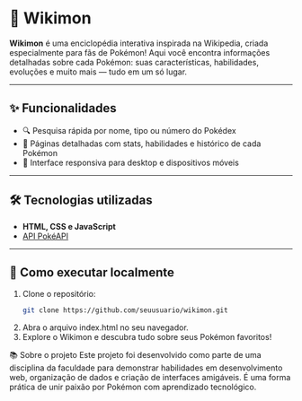 # 🐾 Wikimon

**Wikimon** é uma enciclopédia interativa inspirada na Wikipedia, criada especialmente para fãs de Pokémon! Aqui você encontra informações detalhadas sobre cada Pokémon: suas características, habilidades, evoluções e muito mais — tudo em um só lugar.

---

## ✨ Funcionalidades

- 🔍 Pesquisa rápida por nome, tipo ou número do Pokédex  
- 📄 Páginas detalhadas com stats, habilidades e histórico de cada Pokémon  
- 📱 Interface responsiva para desktop e dispositivos móveis  
---

## 🛠️ Tecnologias utilizadas

- **HTML, CSS e JavaScript**  
- [API PokéAPI](https://pokeapi.com)
---

## 🚀 Como executar localmente

1. Clone o repositório:
   ```bash
   git clone https://github.com/seuusuario/wikimon.git
   
2. Abra o arquivo index.html no seu navegador.
3. Explore o Wikimon e descubra tudo sobre seus Pokémon favoritos!

📚 Sobre o projeto
Este projeto foi desenvolvido como parte de uma disciplina da faculdade para demonstrar habilidades em desenvolvimento web, organização de dados e criação de interfaces amigáveis. É uma forma prática de unir paixão por Pokémon com aprendizado tecnológico.

